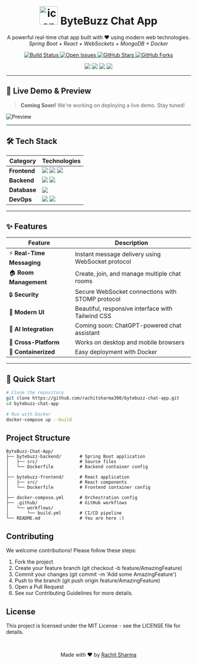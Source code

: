 <h1 align="center"> 
  <img src="https://img.icons8.com/fluency/96/chat-message.png" alt="icon" width="50"/> 
  ByteBuzz Chat App
</h1>

<p align="center">
  A powerful real-time chat app built with ❤️ using modern web technologies.
  <br/>
  <i>Spring Boot + React + WebSockets + MongoDB + Docker</i>
</p>

<p align="center">
  <a href="https://github.com/rachitsharma300/bytebuzz-chat-app/actions">
    <img src="https://img.shields.io/github/actions/workflow/status/rachitsharma300/bytebuzz-chat-app/build.yml?style=for-the-badge&logo=github" alt="Build Status"/>
  </a>
  <a href="https://github.com/rachitsharma300/bytebuzz-chat-app/issues">
    <img src="https://img.shields.io/github/issues/rachitsharma300/bytebuzz-chat-app?style=for-the-badge&color=blue" alt="Open Issues"/>
  </a>
  <a href="https://github.com/rachitsharma300/bytebuzz-chat-app/stargazers">
    <img src="https://img.shields.io/github/stars/rachitsharma300/bytebuzz-chat-app?style=for-the-badge&color=yellow" alt="GitHub Stars"/>
  </a>
  <a href="https://github.com/rachitsharma300/bytebuzz-chat-app/network/members">
    <img src="https://img.shields.io/github/forks/rachitsharma300/bytebuzz-chat-app?style=for-the-badge&color=green" alt="GitHub Forks"/>
  </a>
</p>

<p align="center">
  <img src="https://img.shields.io/badge/Status-Active-brightgreen?style=for-the-badge" />
  <img src="https://img.shields.io/badge/Version-1.0.0-blueviolet?style=for-the-badge" />
  <img src="https://img.shields.io/github/license/rachitsharma300/bytebuzz-chat-app?style=for-the-badge" />
  <img src="https://img.shields.io/badge/PRs-Welcome-orange?style=for-the-badge" />
</p>

---

## 🎥 Live Demo & Preview

> **Coming Soon!** We're working on deploying a live demo. Stay tuned!

![Preview](assets/demo.gif)

---

## 🛠 Tech Stack

<div align="center">

| Category       | Technologies                                                                                                                                                                                                                                                                                                                                 |
|----------------|----------------------------------------------------------------------------------------------------------------------------------------------------------------------------------------------------------------------------------------------------------------------------------------------------------------------------------------------|
| **Frontend**   | <img src="https://img.shields.io/badge/React-20232A?style=for-the-badge&logo=react&logoColor=61DAFB" /> <img src="https://img.shields.io/badge/Tailwind_CSS-38B2AC?style=for-the-badge&logo=tailwind-css&logoColor=white" /> <img src="https://img.shields.io/badge/WebSocket-010101?style=for-the-badge&logo=websocket&logoColor=white" /> |
| **Backend**    | <img src="https://img.shields.io/badge/Spring_Boot-6DB33F?style=for-the-badge&logo=spring&logoColor=white" /> <img src="https://img.shields.io/badge/Java-ED8B00?style=for-the-badge&logo=openjdk&logoColor=white" />                                                                                                                       |
| **Database**   | <img src="https://img.shields.io/badge/MongoDB-4EA94B?style=for-the-badge&logo=mongodb&logoColor=white" />                                                                                                                                                                                                                                  |
| **DevOps**     | <img src="https://img.shields.io/badge/Docker-2496ED?style=for-the-badge&logo=docker&logoColor=white" /> <img src="https://img.shields.io/badge/GitHub_Actions-2088FF?style=for-the-badge&logo=github-actions&logoColor=white" />                                                                                                            |

</div>

---

## ✨ Features

<div align="center">

| Feature | Description |
|---------|-------------|
| ⚡ **Real-Time Messaging** | Instant message delivery using WebSocket protocol |
| 🏠 **Room Management** | Create, join, and manage multiple chat rooms |
| 🔒 **Security** | Secure WebSocket connections with STOMP protocol |
| 🎨 **Modern UI** | Beautiful, responsive interface with Tailwind CSS |
| 🤖 **AI Integration** | Coming soon: ChatGPT-powered chat assistant |
| 📱 **Cross-Platform** | Works on desktop and mobile browsers |
| 🐳 **Containerized** | Easy deployment with Docker |

</div>

---

## 🚀 Quick Start

```bash
# Clone the repository
git clone https://github.com/rachitsharma300/bytebuzz-chat-app.git
cd bytebuzz-chat-app

# Run with Docker
docker-compose up --build
```
## Project Structure
```
ByteBuzz-Chat-App/
├── bytebuzz-backend/       # Spring Boot application
│   ├── src/                # Source files
│   └── Dockerfile          # Backend container config
│
├── bytebuzz-frontend/      # React application
│   ├── src/                # React components
│   └── Dockerfile          # Frontend container config
│
├── docker-compose.yml      # Orchestration config
├── .github/                # GitHub workflows
│   └── workflows/
│       └── build.yml       # CI/CD pipeline
└── README.md               # You are here :)
```
## Contributing
We welcome contributions! Please follow these steps:

1. Fork the project
2. Create your feature branch (git checkout -b feature/AmazingFeature)
3. Commit your changes (git commit -m 'Add some AmazingFeature')
4. Push to the branch (git push origin feature/AmazingFeature)
5. Open a Pull Request
6. See our Contributing Guidelines for more details.

## License
This project is licensed under the MIT License - see the LICENSE file for details.

<br>

<p align="center"> Made with ❤️ by <a href="https://github.com/rachitsharma300">Rachit Sharma</a> </p>
